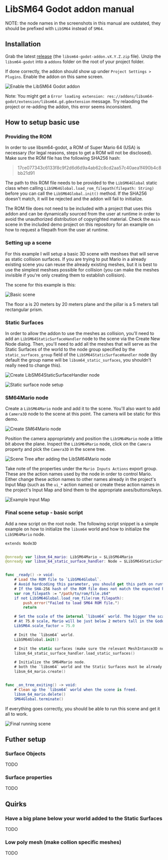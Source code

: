 # LibSM64 Godot addon manual

NOTE: the node names in the screenshots in this manual are outdated, they should be prefixed with `LibSM64` instead of `SM64`.

## Installation

Grab the latest [release](https://github.com/Brawmario/libsm64-godot/releases) (the `libsm64-godot-addon.vX.Y.Z.zip` file). Unzip the `libsm64-godot` into a `addons` folder on the root of your project folder.

If done correctly, the addon should show up under `Project Settings > Plugins`. Enable the addon on this same screen.

![Enable the LibSM64 Godot addon](enable-addon.png)

Note: You might get a `Error loading extension: res://addons/libsm64-godot/extension/libsm64.gd.gdextension` message. Try relaoding the project or re-adding the addon, this error seems inconsistent.

## How to setup basic use

### Providing the ROM

In order to use libsm64-godot, a ROM of Super Mario 64 (USA) is necessary (for legal reasons, steps to get a ROM will not be disclosed). Make sure the ROM file has the following SHA256 hash:

>17ce077343c6133f8c9f2d6d6d9a4ab62c8cd2aa57c40aea1f490b4c8bb21d91

The path to this ROM file needs to be provided to the `LibSM64Global` static class when calling `LibSM64Global.load_rom_filepath(filepath: String)` before you can call the `LibSM64Global.init()` method. If the SHA256 doesn't match, it will be rejected and the addon will fail to initialize.

The ROM file does not need to be included with a project that uses this addon and can be dynamically sourced from the user at runtime in order to avoid the unauthorized distribution of copyrighted material. Check the `main` scene in the included demo project on this repository for an example on how to request a filepath from the user at runtime.

### Setting up a scene

For this example I will setup a basic 3D scene with meshses that will serve as static collision surfaces. If you are trying to put Mario in a already existing scene you can reuse the already existing meshes, but it is best to use the simplest meshses possible for collision (you can make the meshes invisible if you're only creating them to establish collision).

The scene for this example is this:

![Basic scene](basic-scene.png)

The floor a is 20 meters by 20 meters plane and the pillar is a 5 meters tall rectangular prism.

### Static Surfaces

In order to allow the addon to use the meshes as collision, you'll need to add an `LibSM64StaticSurfaceHandler` node to the scene via the Create New Node dialog. Then, you'll need to add all the meshes that will serve as the Static Surfaces of the world to the node group specified by the `static_surfaces_group` field of the `LibSM64StaticSurfaceHandler` node (by default the group name will be `libsm64_static_surfaces`, you shouldn't really need to change this).

![Create LibSM64StaticSurfaceHandler node](sm64staticsurfacehandler-add.png)

![Static surface node setup](static-surface-node-setup.png)

### SM64Mario node

Create a `LibSM64Mario` node and add it to the scene. You'll also want to add a `Camera3D` node to the scene at this point. The camera will be static for this demo.

![Create SM64Mario node](sm64mario-node-add.png)

Position the camera appropriately and position the `LibSM64Mario` node a little bit above the plane. Inspect the `LibSM64Mario` node, click on the `Camera` property and pick the `Camera3D` in the scene tree.

![Scene Tree after adding the LibSM64Mario node](sm64mario-scene.png)

Take note of the properties under the `Mario Inputs Actions` export group. These are the action names used by the node in order to control Mario. Either change these action names to other names already in the project's Input Map (such as the `ui_*` action names) or create these action names in the project's Input Map and bind them to the appropriate axes/buttons/keys.

![Example Input Map](example-input-map.png)

### Final scene setup - basic script

Add a new script on the root node. The following script snippet is a simple example on how to initialize the `libsm64` world and how to initialize the `LibSM64Mario` node.

```Swift
extends Node3D


@onready var libsm_64_mario: LibSM64Mario = $LibSM64Mario
@onready var libsm_64_static_surface_handler: Node = $LibSM64StaticSurfaceHandler


func _ready() -> void:
	# Load the ROM file to `LibSM64Global`.
	# Avoid hardcoding this parameter, you should get this path on runtime.
	# If the SHA-256 hash of the ROM file does not match the expected hash, loading will fail.
	var rom_filepath := "/path/to/rom/file.z64"
	if not LibSM64Global.load_rom_file(rom_filepath):
		push_error("Failed to load SM64 ROM file.")
		return

	# Set the scale of the internal `libsm64` world. The bigger the scale, the smaller Mario will be in the Godot scene.
	# At 75.0 scale, Mario will be just below 2 meters tall in the Godot scene.
	LibSM64.scale_factor = 75.0

	# Init the `libsm64` world.
	LibSM64Global.init()

	# Init the static surfaces (make sure the relevant MeshIntance3D nodes are ready and in the appropriate group).
	libsm_64_static_surface_handler.load_static_surfaces()

	# Initialize the SM64Mario node.
	# both the `libsm64` world and the Static Surfaces must be already initialized without errors.
	libsm_64_mario.create()


func _on_tree_exiting() -> void:
	# Clean up the `libsm64` world when the scene is freed.
	libsm_64_mario.delete()
	SM64Global.terminate()
```

If everything goes correctly, you should be able to run this scene and get it all to work.

![Final running scene](running-scene.png)

## Futher setup

### Surface Objects

TODO

### Surface properties

TODO

## Quirks

### Have a big plane below your world added to the Static Surfaces

TODO

### Low poly mesh (make collion specific meshes)

TODO
